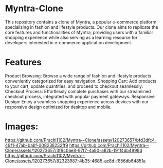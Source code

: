 # Myntra-Clone
This repository contains a clone of Myntra, a popular e-commerce platform specializing in fashion and lifestyle products. Our clone aims to replicate the core features and functionalities of Myntra, providing users with a familiar shopping experience while also serving as a learning resource for developers interested in e-commerce application development.

# Features
Product Browsing: Browse a wide range of fashion and lifestyle products conveniently categorized for easy navigation.
Shopping Cart: Add products to your cart, update quantities, and proceed to checkout seamlessly.
Checkout Process: Effortlessly complete purchases with our streamlined checkout process, integrated with popular payment gateways.
Responsive Design: Enjoy a seamless shopping experience across devices with our responsive design optimized for desktop and mobile.


# Images:
https://github.com/Prachi1102/Myntra--Clone/assets/120273657/bfd3dfc4-49f1-47ab-babf-008238232ff9
https://github.com/Prachi1102/Myntra--Clone/assets/120273657/3f9c0ae8-97f7-4a90-a82b-191f4db4998d
https://github.com/Prachi1102/Myntra--Clone/assets/120273657/82323987-4b35-4685-ac8d-f856db64851a
